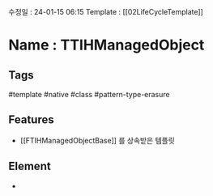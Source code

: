 수정일 : 24-01-15 06:15
Template : [[02LifeCycleTemplate]]
# Name : TTIHManagedObject
## Tags
#template #native #class #pattern-type-erasure
## Features
+ [[FTIHManagedObjectBase]] 를 상속받은 템플릿
## Element
+ 

